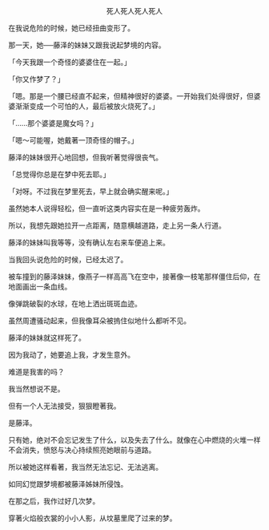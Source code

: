 <p align="center">死人死人死人死人</p>

在我说危险的时候，她已经扭曲变形了。

那一天，她──藤泽的妹妹又跟我说起梦境的内容。

「今天我跟一个奇怪的婆婆住在一起。」

「你又作梦了？」

「嗯。那是一个腰已经直不起来，但精神很好的婆婆。一开始我们处得很好，但婆婆渐渐变成一个可怕的人，最后被放火烧死了。」

「……那个婆婆是魔女吗？」

「嗯～可能喔，她戴著一顶奇怪的帽子。」

藤泽的妹妹很开心地回想，但我听著觉得很丧气。

「总觉得你总是在梦中死去耶。」

「对呀。不过我在梦里死去，早上就会确实醒来呢。」

虽然她本人说得轻松，但一直听这类内容实在是一种疲劳轰炸。

所以，我想先跟她拉开一点距离，随意横越道路，走上另一条人行道。

藤泽的妹妹叫我等等，没有确认左右来车便追上来。

当我回头说危险的时候，已经太迟了。

被车撞到的藤泽妹妹，像燕子一样高高飞在空中，接著像一枝笔那样僵住后仰，在地面画出一条血线。

像弹跳破裂的水球，在地上洒出斑斑血迹。

虽然周遭骚动起来，但我像耳朵被摀住似地什么都听不见。

藤泽的妹妹就这样死了。

因为我动了，她要追上我，才发生意外。

难道是我害的吗？

我当然想说不是。

但有一个人无法接受，狠狠瞪著我。

是藤泽。

只有她，绝对不会忘记发生了什么，以及失去了什么。就像在心中燃烧的火堆一样不会消失，愤怒与决心持续照亮她眼前与道路。

所以被她这样看著，我当然无法忘记、无法逃离。

如同幻觉跟梦境都被藤泽姊妹所侵蚀。

在那之后，我作过好几次梦。

穿著火焰般衣裳的小小人影，从坟墓里爬了过来的梦。

